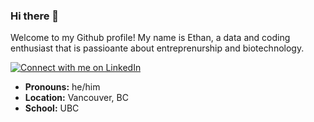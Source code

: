 ### Hi there 👋

Welcome to my Github profile! My name is Ethan, a data and coding enthusiast that is passioante about entreprenurship and biotechnology.

[![Connect with me on LinkedIn](https://img.shields.io/badge/LinkedIn-Connect-blue?style=flat-square&logo=linkedin&labelColor=0077B5&logoColor=white)](https://www.linkedin.com/in/ethan-xu8/)

- **Pronouns:** he/him
- **Location:** Vancouver, BC
- **School:** UBC

<!--
**ethanxu8/ethanxu8** is a ✨ _special_ ✨ repository because its `README.md` (this file) appears on your GitHub profile.

Here are some ideas to get you started:

- 🔭 I’m currently working on ...
- 🌱 I’m currently learning ...
- 👯 I’m looking to collaborate on ...
- 🤔 I’m looking for help with ...
- 💬 Ask me about ...
- 📫 How to reach me: ...
- 😄 Pronouns: ...
- ⚡ Fun fact: ...
-->
